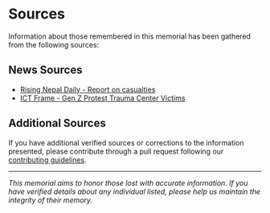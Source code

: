 # Sources

Information about those remembered in this memorial has been gathered from the following sources:

## News Sources

- [Rising Nepal Daily - Report on casualties](https://risingnepaldaily.com/news/68034)
- [ICT Frame - Gen Z Protest Trauma Center Victims](https://ictframe.com/gen-z-protest-trauma-center-victims/)

## Additional Sources

If you have additional verified sources or corrections to the information presented, please contribute through a pull request following our [contributing guidelines](CONTRIBUTING.md).

---

_This memorial aims to honor those lost with accurate information. If you have verified details about any individual listed, please help us maintain the integrity of their memory._

